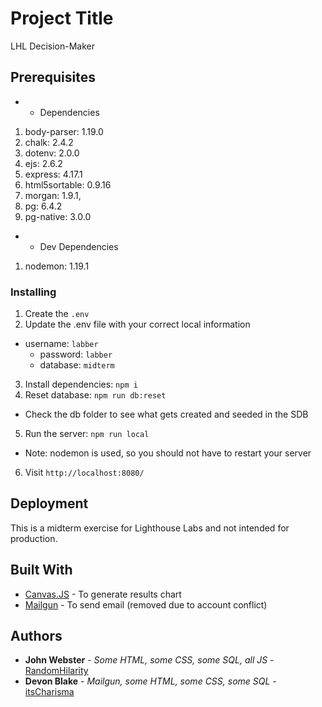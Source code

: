 # Project Title

LHL Decision-Maker

## Prerequisites

* * Dependencies

1. body-parser: 1.19.0
2. chalk: 2.4.2
3. dotenv: 2.0.0
4. ejs: 2.6.2
5. express: 4.17.1
6. html5sortable: 0.9.16
7. morgan: 1.9.1,
8. pg: 6.4.2
9. pg-native: 3.0.0

* * Dev Dependencies

1. nodemon: 1.19.1

### Installing

1. Create the `.env` 
2. Update the .env file with your correct local information
- username: `labber`
  - password: `labber`
  - database: `midterm`
3. Install dependencies: `npm i`
4. Reset database: `npm run db:reset`
  - Check the db folder to see what gets created and seeded in the SDB
5. Run the server: `npm run local`
  - Note: nodemon is used, so you should not have to restart your server
6. Visit `http://localhost:8080/`

## Deployment

This is a midterm exercise for Lighthouse Labs and not intended for production.

## Built With

* [Canvas.JS](https://canvasjs.com/) - To generate results chart
* [Mailgun](https://www.mailgun.com/) - To send email (removed due to account conflict)

## Authors

* **John Webster** - *Some HTML, some CSS, some SQL, all JS* - [RandomHilarity](https://github.com/RandomHilarity)
* **Devon Blake** - *Mailgun, some HTML, some CSS, some SQL* - [itsCharisma](https://github.com/itsCharisma)
